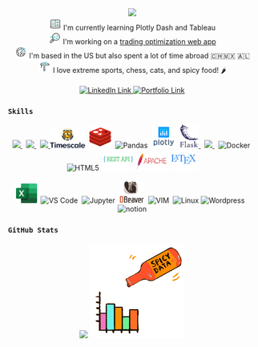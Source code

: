 <div align="center">
    <img src="https://readme-typing-svg.herokuapp.com?font=Inconsolata&size=26&duration=4000&pause=50&color=08BFF7&center=true&multiline=true&repeat=false&width=915&height=120&lines=Hi+I'm+Mitchell%2C+a+data+analyst+with+a+background+in+particle+physics;and+a+passion+for+quantitative+analysis.+I'm+also+excited+by;financial+modeling+and+quantitative+trading.+Welcome+to+my+GitHub!">
</div>

<div align="center">
    <img src="https://github.com/MitchMedeiros/MitchMedeiros/blob/297c690241747eca3901e7fb5d2fb3fe1e541e81/images/elearn.gif" width="25"> I'm currently learning Plotly Dash and Tableau
    <br>
    <img src="https://github.com/MitchMedeiros/MitchMedeiros/blob/61537ee093a9681511e8e9288093a713ae484f70/images/optimize.gif" width="25"> I'm working on a <a href=https://backtest.fi>trading optimization web app</a>
    <br>
    <img src="https://github.com/MitchMedeiros/MitchMedeiros/blob/4e6e67762c92f63519cdb23d5d7ff9cd2eff05ee/images/earth.gif" width="25"> I'm based in the US but also spent a lot of time abroad 🇨🇭🇲🇽 🇦🇱
    <br> 
    <img src="https://github.com/MitchMedeiros/MitchMedeiros/blob/897d620368d5be0324c2ac470b7ff3cff61a9a55/images/ice_axe.gif" width="25"> I love extreme sports, chess, cats, and spicy food! 🌶️
</div>
    
<div align="center">
    <br>
    <a href="https://www.linkedin.com/in/mitchell-medeiros/">
        <img src="https://img.shields.io/badge/LinkedIn-blue?style=for-the-badge&logo=linkedin&logoColor=white" alt="LinkedIn Link">
    </a>
    <a href="https://mitchm.net/">
        <img src="https://img.shields.io/badge/Portfolio-dda703?style=for-the-badge&logo=About&logoColor=white" alt="Portfolio Link">
    </a>
</div>

### &nbsp;`Skills`

<div align="center">
    <a href="https://www.python.org/" alt="Python" title="Python"> 
        <img src="https://raw.githubusercontent.com/danielcranney/readme-generator/main/public/icons/skills/python-colored.svg" width="44">
    </a>&nbsp;
    <a href="https://www.postgresql.org/" alt="PostgreSQL" title="PostgreSQL">
        <img src="https://raw.githubusercontent.com/danielcranney/readme-generator/main/public/icons/skills/postgresql-colored.svg" width="44">
    </a>&nbsp;
    <a href="https://www.mysql.com/" alt="MySQL" title="MySQL">
        <img src="https://cdn.jsdelivr.net/gh/devicons/devicon/icons/mysql/mysql-original-wordmark.svg" width="58">
    </a>
    <img src="https://github.com/MitchMedeiros/MitchMedeiros/blob/664b3df1516e08ff92baf0053972dd7e979bfb43/images/timescale.png" width="70" alt="timescaleDB" title="timescaleDB">&nbsp;
    <img src="https://github.com/MitchMedeiros/MitchMedeiros/blob/5a30a3afee65952c58b245be1c7b07e55eb920eb/images/redis.svg"width="44" alt="Redis" title="Redis">&nbsp;
    <img src="https://cdn.jsdelivr.net/gh/devicons/devicon/icons/pandas/pandas-original-wordmark.svg" width="48" alt="Pandas" title="Pandas">&nbsp;
    <img src="https://github.com/MitchMedeiros/MitchMedeiros/blob/a8e9127b995bd88ab5a1ed8fa0159bc90631f9e6/images/plotly.png" width="48" alt="Plotly" title="Plotly">&nbsp;
    <a href="https://flask.palletsprojects.com/en/2.0.x/" alt="Flask" title="Flask">
        <img src="https://github.com/MitchMedeiros/MitchMedeiros/blob/127afd4944fe5732f6d76496687e25aa7007156c/images/flask.png" width="38">
    </a>&nbsp;
    <a href="https://git-scm.com/" alt="Git" title="Git">
        <img src="https://raw.githubusercontent.com/danielcranney/readme-generator/main/public/icons/skills/git-colored.svg" width="44">
    </a>&nbsp;
    <img src="https://cdn.jsdelivr.net/gh/devicons/devicon/icons/docker/docker-plain.svg" width="47" alt="Docker" title="Docker">&nbsp;
    <img src="https://cdn.jsdelivr.net/gh/devicons/devicon/icons/html5/html5-original.svg" width="42" alt="HTML5" title="HTML5">&nbsp;
    <img src="https://github.com/MitchMedeiros/MitchMedeiros/blob/bfe35ab4179d36e9645c7da3d1a12fd685f46e62/images/rest_api.png" width="60" height="42" alt="REST" title="REST">&nbsp;
    <img src="https://github.com/MitchMedeiros/MitchMedeiros/blob/664b3df1516e08ff92baf0053972dd7e979bfb43/images/apache.png" width="58" height="37" alt="Apache HTTP" title="Apache HTTP">&nbsp;
    <img src="https://github.com/MitchMedeiros/MitchMedeiros/blob/cac9f6b38a08ce51568a84c2ee2e67459ad39fcf/images/latex.png" width="55" alt="Latex" title="Latex">
    <br></br>
    <img src="https://github.com/MitchMedeiros/MitchMedeiros/blob/b7394bf710312c6604f79b29cf22c885fc9b37cc/images/excel.svg" width="42" alt="Excel" title="Excel">&nbsp;
    <img src="https://cdn.jsdelivr.net/gh/devicons/devicon/icons/vscode/vscode-original.svg" width="44" alt="VS Code" title="VS Code">&nbsp;
    <img src="https://cdn.jsdelivr.net/gh/devicons/devicon/icons/jupyter/jupyter-original-wordmark.svg" width="44" alt="Jupyter" title="Jupyter">&nbsp;
    <img src="https://github.com/MitchMedeiros/MitchMedeiros/blob/b7394bf710312c6604f79b29cf22c885fc9b37cc/images/dbeaver.png" height="45" width="50" alt="DBeaver" title="DBeaver">&nbsp;
    <img src="https://cdn.jsdelivr.net/gh/devicons/devicon/icons/vim/vim-original.svg" width="42" alt="VIM" title="VIM">&nbsp;
    <img src="https://cdn.jsdelivr.net/gh/devicons/devicon/icons/linux/linux-original.svg" width="44" alt="Linux" title="Linux">
    <img src="https://cdn.jsdelivr.net/gh/devicons/devicon/icons/wordpress/wordpress-plain.svg" width="44" alt="Wordpress" title="Wordpress">&nbsp;&nbsp;
    <img src="https://user-images.githubusercontent.com/79409258/226091987-3cdf9344-dcfa-4d4e-ad0d-d3ab37c3c4db.png" alt="notion" width="42" alt="Notion" title="Notion">
</div>

### &nbsp;`GitHub Stats`

<div align="center">
    <img src="https://streak-stats.demolab.com?user=MitchMedeiros&theme=algolia&hide_border=true&date_format=M%20j%5B%2C%20Y%5D&background=EB545400&currStreakNum=EB7A2B&currStreakLabel=EB7A2B&sideNums=08BFF7&sideLabels=EB7A2B&ring=26D4F7&fire=EB7A2B&dates=EB3E2B">
    <img src="https://github.com/MitchMedeiros/MitchMedeiros/blob/f555577ccb1a171db4ebcfa82f09b643eaf16f55/images/spicy_data.gif" width="190" alt="some serious spiciness" title="some serious spiciness">
</div>

    
    
    
